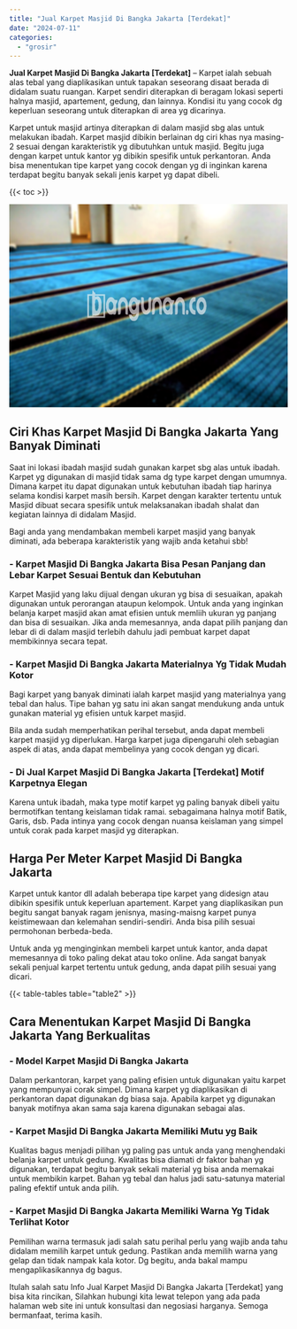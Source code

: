 ```yaml
---
title: "Jual Karpet Masjid Di Bangka Jakarta [Terdekat]"
date: "2024-07-11"
categories: 
  - "grosir"
---
```


**Jual Karpet Masjid Di Bangka Jakarta \[Terdekat\]** – Karpet ialah sebuah alas tebal yang diaplikasikan untuk tapakan seseorang disaat berada di didalam suatu ruangan. Karpet sendiri diterapkan di beragam lokasi seperti halnya masjid, apartement, gedung, dan lainnya. Kondisi itu yang cocok dg keperluan seseorang untuk diterapkan di area yg dicarinya.

Karpet untuk masjid artinya diterapkan di dalam masjid sbg alas untuk melakukan ibadah. Karpet masjid dibikin berlainan dg ciri khas nya masing-2 sesuai dengan karakteristik yg dibutuhkan untuk masjid. Begitu juga dengan karpet untuk kantor yg dibikin spesifik untuk perkantoran. Anda bisa menentukan tipe karpet yang cocok dengan yg di inginkan karena terdapat begitu banyak sekali jenis karpet yg dapat dibeli.

{{< toc >}}

![Jual Karpet Masjid Di Bangka Jakarta [Terdekat]](/images/grosir-karpet-murah-24.png)

## Ciri Khas Karpet Masjid Di Bangka Jakarta Yang Banyak Diminati

Saat ini lokasi ibadah masjid sudah gunakan karpet sbg alas untuk ibadah. Karpet yg digunakan di masjid tidak sama dg type karpet dengan umumnya. Dimana karpet itu dapat digunakan untuk kebutuhan ibadah tiap harinya selama kondisi karpet masih bersih. Karpet dengan karakter tertentu untuk Masjid dibuat secara spesifik untuk melaksanakan ibadah shalat dan kegiatan lainnya di didalam Masjid.

Bagi anda yang mendambakan membeli karpet masjid yang banyak diminati, ada beberapa karakteristik yang wajib anda ketahui sbb!

### \- Karpet Masjid Di Bangka Jakarta Bisa Pesan Panjang dan Lebar Karpet Sesuai Bentuk dan Kebutuhan

Karpet Masjid yang laku dijual dengan ukuran yg bisa di sesuaikan, apakah digunakan untuk perorangan ataupun kelompok. Untuk anda yang inginkan belanja karpet masjid akan amat efisien untuk memliih ukuran yg panjang dan bisa di sesuaikan. Jika anda memesannya, anda dapat pilih panjang dan lebar di di dalam masjid terlebih dahulu jadi pembuat karpet dapat membikinnya secara tepat.

### \- Karpet Masjid Di Bangka Jakarta Materialnya Yg Tidak Mudah Kotor

Bagi karpet yang banyak diminati ialah karpet masjid yang materialnya yang tebal dan halus. Tipe bahan yg satu ini akan sangat mendukung anda untuk gunakan material yg efisien untuk karpet masjid.

Bila anda sudah memperhatikan perihal tersebut, anda dapat membeli karpet masjid yg diperlukan. Harga karpet juga dipengaruhi oleh sebagian aspek di atas, anda dapat membelinya yang cocok dengan yg dicari.

### \- Di Jual Karpet Masjid Di Bangka Jakarta \[Terdekat\] Motif Karpetnya Elegan

Karena untuk ibadah, maka type motif karpet yg paling banyak dibeli yaitu bermotifkan tentang keislaman tidak ramai. sebagaimana halnya motif Batik, Garis, dsb. Pada intinya yang cocok dengan nuansa keislaman yang simpel untuk corak pada karpet masjid yg diterapkan.

## Harga Per Meter Karpet Masjid Di Bangka Jakarta

Karpet untuk kantor dll adalah beberapa tipe karpet yang didesign atau dibikin spesifik untuk keperluan apartement. Karpet yang diaplikasikan pun begitu sangat banyak ragam jenisnya, masing-maisng karpet punya keistimewaan dan kelemahan sendiri-sendiri. Anda bisa pilih sesuai permohonan berbeda-beda.

Untuk anda yg menginginkan membeli karpet untuk kantor, anda dapat memesannya di toko paling dekat atau toko online. Ada sangat banyak sekali penjual karpet tertentu untuk gedung, anda dapat pilih sesuai yang dicari.

{{< table-tables table="table2" >}}

## Cara Menentukan Karpet Masjid Di Bangka Jakarta Yang Berkualitas

### \- Model Karpet Masjid Di Bangka Jakarta

Dalam perkantoran, karpet yang paling efisien untuk digunakan yaitu karpet yang mempunyai corak simpel. Dimana karpet yg diaplikasikan di perkantoran dapat digunakan dg biasa saja. Apabila karpet yg digunakan banyak motifnya akan sama saja karena digunakan sebagai alas.

### \- Karpet Masjid Di Bangka Jakarta Memiliki Mutu yg Baik

Kualitas bagus menjadi pilihan yg paling pas untuk anda yang menghendaki belanja karpet untuk gedung. Kwalitas bisa diamati dr faktor bahan yg digunakan, terdapat begitu banyak sekali material yg bisa anda memakai untuk membikin karpet. Bahan yg tebal dan halus jadi satu-satunya material paling efektif untuk anda pilih.

### \- Karpet Masjid Di Bangka Jakarta Memiliki Warna Yg Tidak Terlihat Kotor

Pemilihan warna termasuk jadi salah satu perihal perlu yang wajib anda tahu didalam memilih karpet untuk gedung. Pastikan anda memilih warna yang gelap dan tidak nampak kala kotor. Dg begitu, anda bakal mampu mengaplikasikannya dg bagus.

Itulah salah satu Info Jual Karpet Masjid Di Bangka Jakarta \[Terdekat\] yang bisa kita rincikan, Silahkan hubungi kita lewat telepon yang ada pada halaman web site ini untuk konsultasi dan negosiasi harganya. Semoga bermanfaat, terima kasih.
